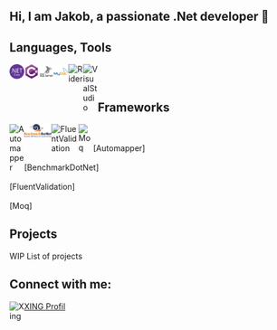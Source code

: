## Hi, I am Jakob, a passionate .Net developer :wave:

## Languages, Tools

<img align="left" alt=".Net" width="26px" src="https://raw.githubusercontent.com/devicons/devicon/master/icons/dotnetcore/dotnetcore-original.svg"/>
<img align="left" alt="C#" width="26px" src="https://raw.githubusercontent.com/devicons/devicon/master/icons/csharp/csharp-original.svg"/>

<img align="left" alt="MicrosoftSQL" width="26px" src="https://raw.githubusercontent.com/devicons/devicon/master/icons/microsoftsqlserver/microsoftsqlserver-plain-wordmark.svg"/>
<img align="left" alt="MySQL" width="26px" src="https://raw.githubusercontent.com/devicons/devicon/master/icons/mysql/mysql-original-wordmark.svg"/>


<img align="left" alt="Rider" width="26px" src="https://cdn.jsdelivr.net/npm/simple-icons@v6/icons/rider.svg"/>
<img align="left" alt="VisualStudio" width="26px" src="https://cdn.jsdelivr.net/npm/simple-icons@v6/icons/visualstudio.svg"/>

<br>
<br>

## Frameworks

<img align="left" alt="Automapper" width="26px" src="https://raw.githubusercontent.com/automapper/automapper/master/icon.png"/>
<img align="left" alt="BenchmarkDotNet" width="48px" src="https://raw.githubusercontent.com/dotnet/benchmarkdotnet/master/docs/logo/logo.svg"/>
<img align="left" alt="FluentValidation" width="48px" src="https://raw.githubusercontent.com/fluentvalidation/fluentvalidation/master/logo/fluent-validation-logo.svg"/>
<img align="left" alt="Moq" width="26px" src="https://raw.githubusercontent.com/moq/moq4/master/docs/assets/images/moq-icon.png"/>

<br>
<br>
[Automapper]
<br>
<br>
[BenchmarkDotNet]
<br>
<br>
[FluentValidation]
<br>
<br>
[Moq]

## Projects

WIP List of projects

## Connect with me:

[<img align="left" alt="Xing" width="26px" src="https://cdn.jsdelivr.net/npm/simple-icons@v6/icons/xing.svg"/>][XING Profil] [XING Profil]


[XING Profil]:https://www.xing.com/profile/Jakob_Taulin
[BenchmarkDotNet]:https://github.com/dotnet/benchmarkdotnet
[Automapper]:https://github.com/automapper/automapper
[FluentValidation]:https://github.com/fluentvalidation/fluentvalidation
[Moq]:https://github.com/moq/moq4
